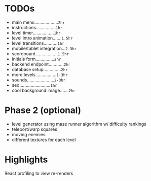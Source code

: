 # TODOs

- main menu...................`2hr`
- instructions................`1hr`
- level timer.................`1hr`
- level intro animation.......`1.5hr`
- level transitions...........`1hr`
- mobile/tablet integration...`2-3hr`
- scoreboard..................`1.5hr`
- initials form...............`2hr`
- backend endpoint............`2hr`
- database setup..............`2hr`
- more levels.................`1-3hr`
- sounds......................`2-3hr`
- seo.........................`1hr`
- cool background image.......`2hr`

# Phase 2 (optional)

- level generator using maze runner algorithm w/ difficulty rankings
- teleport/warp squares
- moving enemies
- different textures for each level

# Highlights

React profiling to view re-renders

